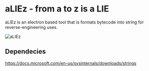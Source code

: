 # aLIEz - from a to z is a LIE
aLIEz is an electron based tool that is formats bytecode into string for 
reverse-engineering uses.

![aLIEz](https://imgur.com/gallery/egQZhIc)

## Dependecies
https://docs.microsoft.com/en-us/sysinternals/downloads/strings
